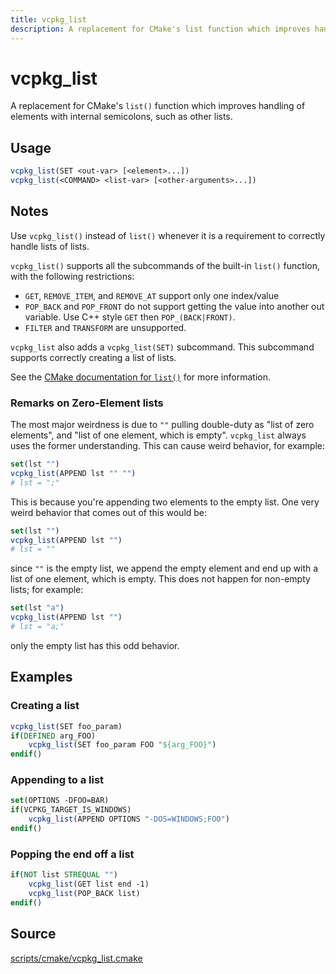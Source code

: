 ```yaml
---
title: vcpkg_list
description: A replacement for CMake's list function which improves handling of elements with internal semicolons, such as other lists.
---
```


# vcpkg_list

A replacement for CMake's `list()` function which improves handling of elements with internal semicolons, such as other lists.

## Usage

```cmake
vcpkg_list(SET <out-var> [<element>...])
vcpkg_list(<COMMAND> <list-var> [<other-arguments>...])
```

## Notes

Use `vcpkg_list()` instead of `list()` whenever it is a requirement to correctly handle lists of lists.

`vcpkg_list()` supports all the subcommands of the built-in `list()` function, with the following restrictions:

- `GET`, `REMOVE_ITEM`, and `REMOVE_AT` support only one index/value
- `POP_BACK` and `POP_FRONT` do not support getting the value into
  another out variable. Use C++ style `GET` then `POP_(BACK|FRONT)`.
- `FILTER` and `TRANSFORM` are unsupported.

`vcpkg_list` also adds a `vcpkg_list(SET)` subcommand. This subcommand supports correctly creating a list of lists.

See the [CMake documentation for `list()`](https://cmake.org/cmake/help/latest/command/list.html) for more information.

### Remarks on Zero-Element lists

The most major weirdness is due to `""` pulling double-duty as "list of zero elements",
and "list of one element, which is empty". `vcpkg_list` always uses the former understanding.
This can cause weird behavior, for example:

```cmake
set(lst "")
vcpkg_list(APPEND lst "" "")
# lst = ";"
```

This is because you're appending two elements to the empty list.
One very weird behavior that comes out of this would be:

```cmake
set(lst "")
vcpkg_list(APPEND lst "")
# lst = ""
```

since `""` is the empty list, we append the empty element and end up with a list
of one element, which is empty. This does not happen for non-empty lists;
for example:

```cmake
set(lst "a")
vcpkg_list(APPEND lst "")
# lst = "a;"
```

only the empty list has this odd behavior.

## Examples

### Creating a list

```cmake
vcpkg_list(SET foo_param)
if(DEFINED arg_FOO)
    vcpkg_list(SET foo_param FOO "${arg_FOO}")
endif()
```

### Appending to a list

```cmake
set(OPTIONS -DFOO=BAR)
if(VCPKG_TARGET_IS_WINDOWS)
    vcpkg_list(APPEND OPTIONS "-DOS=WINDOWS;FOO")
endif()
```

### Popping the end off a list

```cmake
if(NOT list STREQUAL "")
    vcpkg_list(GET list end -1)
    vcpkg_list(POP_BACK list)
endif()
```

## Source

[scripts/cmake/vcpkg\_list.cmake](https://github.com/Microsoft/vcpkg/blob/master/scripts/cmake/vcpkg_list.cmake)

